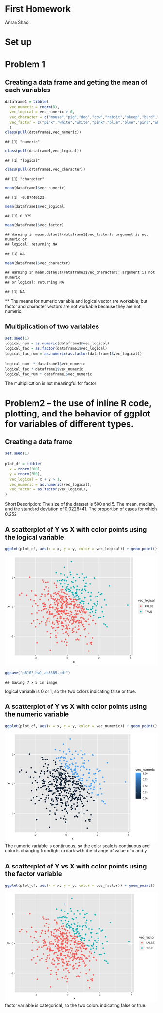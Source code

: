 First Homework
================
Anran Shao

# Set up

# Problem 1

## Creating a data frame and getting the mean of each variables

``` r
dataframe1 = tibble(
  vec_numeric = rnorm(8),
  vec_logical = vec_numeric > 0,
  vec_character = c("mouse","pig","dog","cow","rabbit","sheep","bird","penguin"),
  vec_factor = c("pink","white","white","pink","blue","blue","pink","white"),
  )
class(pull(dataframe1,vec_numeric))
```

    ## [1] "numeric"

``` r
class(pull(dataframe1,vec_logical))
```

    ## [1] "logical"

``` r
class(pull(dataframe1,vec_character))
```

    ## [1] "character"

``` r
mean(dataframe1$vec_numeric)
```

    ## [1] -0.07440123

``` r
mean(dataframe1$vec_logical)
```

    ## [1] 0.375

``` r
mean(dataframe1$vec_factor)
```

    ## Warning in mean.default(dataframe1$vec_factor): argument is not numeric or
    ## logical: returning NA

    ## [1] NA

``` r
mean(dataframe1$vec_character)
```

    ## Warning in mean.default(dataframe1$vec_character): argument is not numeric
    ## or logical: returning NA

    ## [1] NA

\*\* The means for numeric variable and logical vector are workable, but
factor and character vectors are not workable because they are not
numeric.

## Multiplication of two variables

``` r
set.seed(1)
logical_num = as.numeric(dataframe1$vec_logical)
logical_fac = as.factor(dataframe1$vec_logical)
logical_fac_num = as.numeric(as.factor(dataframe1$vec_logical))

logical_num  * dataframe1$vec_numeric
logical_fac * dataframe1$vec_numeric
logical_fac_num * dataframe1$vec_numeric
```

The multiplication is not meaningful for
factor

# Problem2 – the use of inline R code, plotting, and the behavior of ggplot for variables of different types.

## Creating a data frame

``` r
set.seed(1)

plot_df = tibble(
  x = rnorm(500),
  y = rnorm(500),
  vec_logical = x + y > 1,
  vec_numeric = as.numeric(vec_logical),
  vec_factor = as.factor(vec_logical),
)
```

Short Description: The size of the dataset is 500 and 5. The mean,
median, and the standard deviation of 0.0226441. The proportion of cases
for which 0.252.

## A scatterplot of Y vs X with color points using the logical variable

``` r
ggplot(plot_df, aes(x = x, y = y, color = vec_logical)) + geom_point()
```

![](p8105_hw1_as5685_files/figure-gfm/unnamed-chunk-4-1.png)<!-- -->

``` r
ggsave("p8105_hw1_as5685.pdf")
```

    ## Saving 7 x 5 in image

logical variable is 0 or 1, so the two colors indicating false or true.

## A scatterplot of Y vs X with color points using the numeric variable

``` r
ggplot(plot_df, aes(x = x, y = y, color = vec_numeric)) + geom_point()
```

![](p8105_hw1_as5685_files/figure-gfm/unnamed-chunk-5-1.png)<!-- --> The
numeric variable is continuous, so the color scale is continuous and
color is changing from light to dark with the change of value of x and
y.

## A scatterplot of Y vs X with color points using the factor variable

``` r
ggplot(plot_df, aes(x = x, y = y, color = vec_factor)) + geom_point()
```

![](p8105_hw1_as5685_files/figure-gfm/unnamed-chunk-6-1.png)<!-- -->
factor variable is categorical, so the two colors indicating false or
true.
